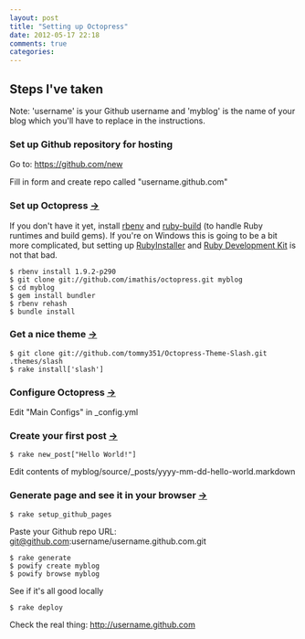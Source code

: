 ```yaml
---
layout: post
title: "Setting up Octopress"
date: 2012-05-17 22:18
comments: true
categories: 
---
```

## Steps I've taken

Note: 'username' is your Github username and 'myblog' is the name of your blog which you'll have to replace in the instructions.

### Set up Github repository for hosting

Go to: https://github.com/new

Fill in form and create repo called "username.github.com"

### Set up Octopress [&#8594;](http://octopress.org/docs/setup/)

If you don't have it yet, install [rbenv](https://github.com/sstephenson/rbenv#section_2) and [ruby-build](https://github.com/sstephenson/ruby-build#installing-ruby-build) (to handle Ruby runtimes and build gems). If you're on Windows this is going to be a bit more complicated, but setting up [RubyInstaller](http://rubyinstaller.org/downloads) and [Ruby Development Kit](https://github.com/oneclick/rubyinstaller/wiki/Development-Kit) is not that bad.

    $ rbenv install 1.9.2-p290
    $ git clone git://github.com/imathis/octopress.git myblog
    $ cd myblog
    $ gem install bundler
    $ rbenv rehash
    $ bundle install

### Get a nice theme [&#8594;](http://zespia.tw/Octopress-Theme-Slash/)

    $ git clone git://github.com/tommy351/Octopress-Theme-Slash.git .themes/slash
    $ rake install['slash']

### Configure Octopress [&#8594;](http://octopress.org/docs/configuring/)

Edit "Main Configs" in _config.yml

### Create your first post [&#8594;](http://octopress.org/docs/blogging/)

    $ rake new_post["Hello World!"]
    
Edit contents of myblog/source/_posts/yyyy-mm-dd-hello-world.markdown

### Generate page and see it in your browser [&#8594;](http://octopress.org/docs/deploying/github/)

    $ rake setup_github_pages
    
Paste your Github repo URL: git@github.com:username/username.github.com.git

    $ rake generate
    $ powify create myblog
    $ powify browse myblog
    
See if it's all good locally

    $ rake deploy

Check the real thing: http://username.github.com